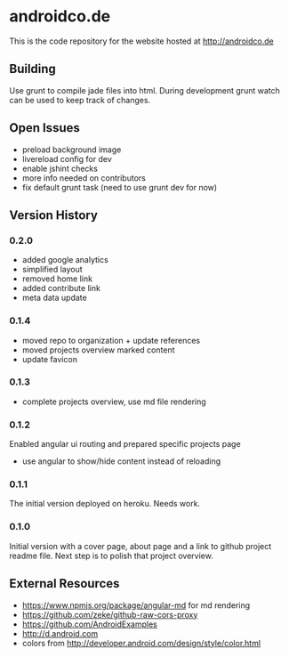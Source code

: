 # androidco.de

This is the code repository for the website hosted at http://androidco.de

## Building

Use grunt to compile jade files into html. During development grunt watch can be used to keep track of changes.

## Open Issues

* preload background image
* livereload config for dev
* enable jshint checks
* more info needed on contributors
* fix default grunt task (need to use grunt dev for now)

## Version History

### 0.2.0

* added google analytics
* simplified layout
* removed home link
* added contribute link
* meta data update

### 0.1.4

* moved repo to organization +  update references
* moved projects overview marked content
* update favicon

### 0.1.3

* complete projects overview, use md file rendering

### 0.1.2

Enabled angular ui routing and prepared specific projects page

* use angular to show/hide content instead of reloading

### 0.1.1

The initial version deployed on heroku. Needs work. 

### 0.1.0

Initial version with a cover page, about page and a link to github project readme file. Next step is to polish that project overview.

## External Resources

* https://www.npmjs.org/package/angular-md for md rendering
* https://github.com/zeke/github-raw-cors-proxy
* https://github.com/AndroidExamples
* http://d.android.com
* colors from http://developer.android.com/design/style/color.html


